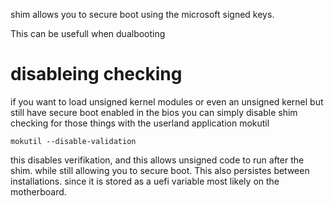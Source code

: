 
shim allows you to secure boot using the microsoft signed keys.

This can be usefull when dualbooting 

# disableing checking
if you want to load unsigned kernel modules or even an unsigned kernel but still have secure boot enabled in the bios you can simply disable shim checking for those things with the userland application mokutil

```shell
mokutil --disable-validation
```

this disables verifikation, and this allows unsigned code to run after the shim.
while still allowing you to secure boot. This also persistes between installations. since it is stored as a uefi variable most likely on the motherboard. 